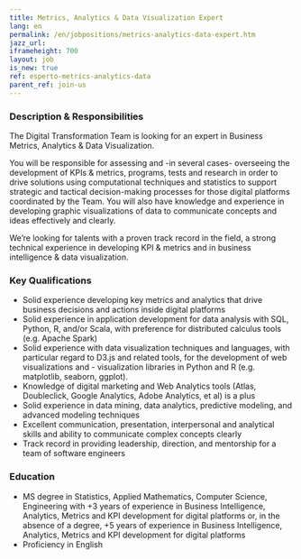 ```yaml
---
title: Metrics, Analytics & Data Visualization Expert 
lang: en
permalink: /en/jobpositions/metrics-analytics-data-expert.htm
jazz_url: 
iframeheight: 700
layout: job
is_new: true
ref: esperto-metrics-analytics-data
parent_ref: join-us
---
```


### Description & Responsibilities
The Digital Transformation Team is looking for an expert in Business Metrics, Analytics & Data Visualization.

You will be responsible for assessing and -in several cases- overseeing the development of KPIs & metrics, programs, tests and research in order to drive solutions using computational techniques and statistics to support strategic and tactical decision-making processes for those digital platforms coordinated  by the Team. You will also have knowledge and experience in developing graphic visualizations of data to communicate concepts and ideas effectively and clearly. 

We’re looking for talents with a proven track record in the field, a strong technical experience in developing KPI & metrics and in business intelligence & data visualization.



### Key Qualifications
- Solid experience developing key metrics and analytics that drive business decisions and actions inside digital platforms
- Solid experience in application development for data analysis with SQL, Python, R, and/or Scala, with preference for distributed calculus tools (e.g. Apache Spark)
- Solid experience with data visualization techniques and languages, with particular regard to D3.js and related tools, for the development of web visualizations and - visualization libraries in Python and R (e.g. matplotlib, seaborn, ggplot).
- Knowledge of digital marketing and Web Analytics tools (Atlas, Doubleclick, Google Analytics, Adobe Analytics, et al) is a plus
- Solid experience in data mining, data analytics, predictive modeling, and advanced modeling techniques
- Excellent communication, presentation, interpersonal and analytical skills and ability to communicate complex concepts clearly 
- Track record in providing leadership, direction, and mentorship for a team of software engineers  


### Education
- MS degree in Statistics, Applied Mathematics, Computer Science, Engineering with +3 years of experience in Business Intelligence, Analytics, Metrics and KPI development for digital platforms or, in the absence of a degree, +5 years of experience in Business Intelligence, Analytics, Metrics and KPI development for digital platforms
- Proficiency in English
